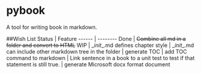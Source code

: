 pybook
======

A tool for writing book in markdown.

##Wish List
Status | Feature
------ | --------
Done | ~~Combine all md in a folder and convert to HTML~~
WIP | \__init__.md defines chapter style
    | \__init__.md can include other markdown tree in the folder
    | generate TOC
    | add TOC command to markdown
    | Link sentence in a book to a unit test to test if that statement is still true.
    | generate Microsoft docx format document